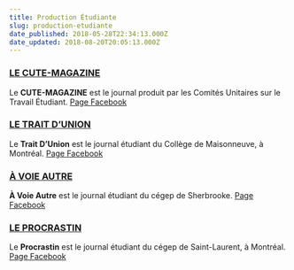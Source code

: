 ```yaml
---
title: Production Étudiante
slug: production-etudiante
date_published: 2018-05-28T22:34:13.000Z
date_updated: 2018-08-20T20:05:13.000Z
---
```


### [LE CUTE-MAGAZINE](https://issuu.com/cute-mv)

Le **CUTE-MAGAZINE** est le journal produit par les Comités Unitaires sur le Travail Étudiant.
[Page Facebook](https://www.facebook.com/campagnetravailetudiant/)

### [LE TRAIT D’UNION](https://letdu.org/)

Le **Trait D’Union** est le journal étudiant du Collège de Maisonneuve, à Montréal.
[Page Facebook](https://www.facebook.com/letraitdunionmaisonneuve/)

### [À VOIE AUTRE](http://www.avoieautre.ca/)

**À Voie Autre** est le journal étudiant du cégep de Sherbrooke.
[Page Facebook](https://www.facebook.com/aVoieAutre/)

### [LE PROCRASTIN](http://www.leprocrastin.com/)

Le **Procrastin** est le journal étudiant du cégep de Saint-Laurent, à Montréal.
[Page Facebook](https://www.facebook.com/leprocrastin/)
